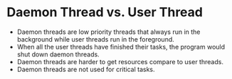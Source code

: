 # Daemon Thread vs. User Thread

- Daemon threads are low priority threads that always run in the background while user threads run in the foreground.
- When all the user threads have finished their tasks, the program would shut down daemon threads.
- Daemon threads are harder to get resources compare to user threads.
- Daemon threads are not used for critical tasks.

